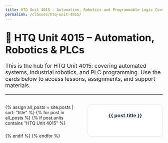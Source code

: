 ```yaml
---
title: HTQ Unit 4015 - Automation, Robotics and Programmable Logic Controllers (PLCs)
permalink: /classes/htq-unit-4015/
---
```


<head>
  <style>
    .projects {
      display: grid;
      grid-template-columns: repeat(auto-fill, minmax(200px, 1fr));
      gap: 1.5rem;
      margin-top: 2rem;
    }

    @media (min-width: 1024px) {
      .projects {
        grid-template-columns: repeat(4, 1fr);
      }
    }

    .card-link {
      text-decoration: none;
    }

    .card {
      background: #ffffff;
      border: 1px solid #e5e7eb;
      border-radius: 10px;
      overflow: hidden;
      box-shadow: 0 2px 5px rgba(0, 0, 0, 0.05);
      transition: transform 0.2s ease;
      display: flex;
      flex-direction: column;
      align-items: center;
      padding: 1rem;
      height: 100%;
    }

    .card:hover {
      transform: scale(1.03);
    }

    .card h3 {
      color: #1f2937;
      margin: 0.5rem 0 0;
      text-align: center;
      font-size: 1rem;
    }

    h1 {
      font-size: 2rem;
      margin-top: 2rem;
    }

    p {
      font-size: 1.1rem;
    }
  </style>
</head>

# 🤖 HTQ Unit 4015 – Automation, Robotics & PLCs

This is the hub for HTQ Unit 4015: covering automated systems, industrial robotics, and PLC programming. Use the cards below to access lessons, assignments, and support materials.

---

<div class="projects">
  {% assign all_posts = site.posts | sort: "title" %}
  {% for post in all_posts %}
    {% if post.units contains "HTQ Unit 4015" %}
      <a class="card-link" href="{{ '/engineering-hub' | append: post.url }}">
        <div class="card">
          <h3>{{ post.title }}</h3>
        </div>
      </a>
    {% endif %}
  {% endfor %}
</div>
